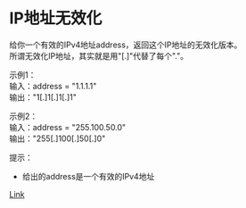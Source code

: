 <h1>IP地址无效化</h1>

给你一个有效的IPv4地址address，返回这个IP地址的无效化版本。</br>
所谓无效化IP地址，其实就是用"[.]"代替了每个"."。</br>

示例1：</br>
输入：address = "1.1.1.1"</br>
输出："1[.]1[.]1[.]1"</br>

示例2：</br>
输入：address = "255.100.50.0"</br>
输出："255[.]100[.]50[.]0"</br>

提示：
- 给出的address是一个有效的IPv4地址

[Link](https://leetcode.cn/problems/defanging-an-ip-address/)